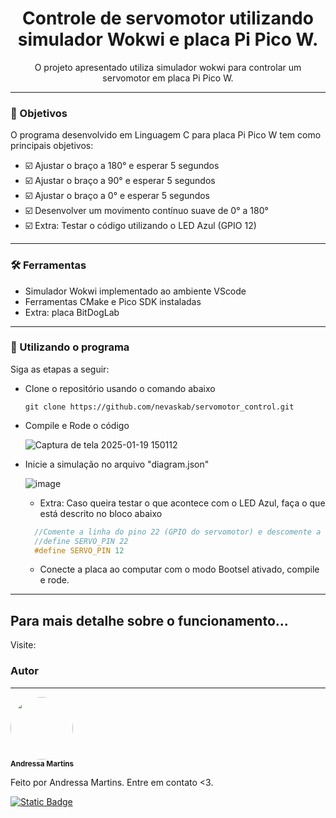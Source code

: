 <h1 align = "center">Controle de servomotor utilizando simulador Wokwi e placa Pi Pico W.</h1>

<p align = "center">O projeto apresentado utiliza simulador wokwi para controlar um servomotor em placa Pi Pico W.</p>

---
<h3>🎯 Objetivos</h3>
<p>O programa desenvolvido em Linguagem C para placa Pi Pico W tem como principais objetivos:</p>

- ☑️ Ajustar o braço a 180° e esperar 5 segundos
- ☑️ Ajustar o braço a 90° e esperar 5 segundos
- ☑️ Ajustar o braço a 0° e esperar 5 segundos
- ☑️ Desenvolver um movimento contínuo suave de 0° a 180°
- ☑️ Extra: Testar o código utilizando o LED Azul (GPIO 12)
  
---
<h3>🛠️ Ferramentas</h3>

  - Simulador Wokwi implementado ao ambiente VScode
  - Ferramentas CMake e Pico SDK instaladas
  - Extra: placa BitDogLab
---

<h3>🚀 Utilizando o programa</h3>

Siga as etapas a seguir:
- Clone o repositório usando o comando abaixo
    
	```gitconfig
	git clone https://github.com/nevaskab/servomotor_control.git
	```
  
- Compile e Rode o código <br>

 	![Captura de tela 2025-01-19 150112](https://github.com/user-attachments/assets/62fbcc03-5653-4826-be75-316d8e6581bb)

- Inicie a simulação no arquivo "diagram.json"

	![image](https://github.com/user-attachments/assets/91df9d25-d9d3-487c-85a3-6a5984bef813)

 	- Extra: Caso queira testar o que acontece com o LED Azul, faça o que está descrito no bloco abaixo

  ```c
	//Comente a linha do pino 22 (GPIO do servomotor) e descomente a linha do pino 12 (GPIO do LED RGB na cor Azul)
	//define SERVO_PIN 22
	#define SERVO_PIN 12
  ```
	- Conecte a placa ao computar com o modo Bootsel ativado, compile e rode.
---

<h2>Para mais detalhe sobre o funcionamento...</h2>
Visite: 

### Autor
---
<a><img style="border-radius: 50%;" src="https://avatars.githubusercontent.com/u/133506658?s=400&u=add96d4ebb6071b0473386091845a1509b3de27b&v=4" width="100px;" alt=""/>
<br />
<sub><b>Andressa Martins</b></sub></a>

Feito por Andressa Martins. Entre em contato <3.

<a href="mailto:andressa.devsystem@gmail.com"><img alt="Static Badge" src="https://img.shields.io/badge/andressa.devsystem%40gmail.com-black?style=flat&logo=gmail&logoColor=%23EA4335&logoSize=auto&color=EDF2F4"></a>
